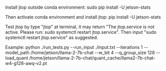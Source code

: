 Install jtop outside conda environment:
sudo pip install -U jetson-stats

Then activate conda environment and install jtop:
pip install -U jetson-stats

Test jtop by type "jtop" at terminal, it may return "The jtop.service is not active. Please run: sudo systemctl restart jtop.service". Then input "sudo systemctl restart jtop.service" as suggested.

Example:
python ./run_tests.py --run_input ./input.txt --iterations 1 --model_path /home/jetson/llama-2-7b-chat --w_bit 4 --q_group_size 128 --load_quant /home/jetson/llama-2-7b-chat/quant_cache/llama2-7b-chat-w4-g128-awq-v2.pt
